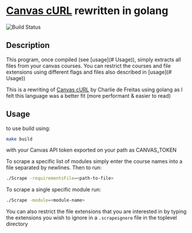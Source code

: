 # [Canvas cURL](https://github.com/Chasbob/Canvas-cURL) rewritten in golang

![Build Status](https://github.com/barrett370/go-canvas-cURL/workflows/Build/badge.svg)

## Description 

This program, once compiled (see [usage](# Usage)), simply extracts all files from your canvas courses. You can restrict the courses and file extensions using different flags and files also described in  [usage](# Usage))

This is a rewriting of [Canvas cURL](https://github.com/Chasbob/Canvas-cURL) by Charlie de Freitas using golang as I felt this language was a better fit (more performant & easier to read)

## Usage

to use build using:

```bash
make build
```

with your Canvas API token exported on your path as CANVAS_TOKEN

To scrape a specific list of modules simply enter the course names into a file separated by newlines. Then to run:

```bash
./Scrape -requirementsFile=<path-to-file>
```

To scrape a single specific module run:

```bash 
./Scrape -module=<module-name>
```

You can also restrict the file extensions that you are interested in by typing the extensions you wish to ignore in a `.scrapeignore` file in the toplevel directory
